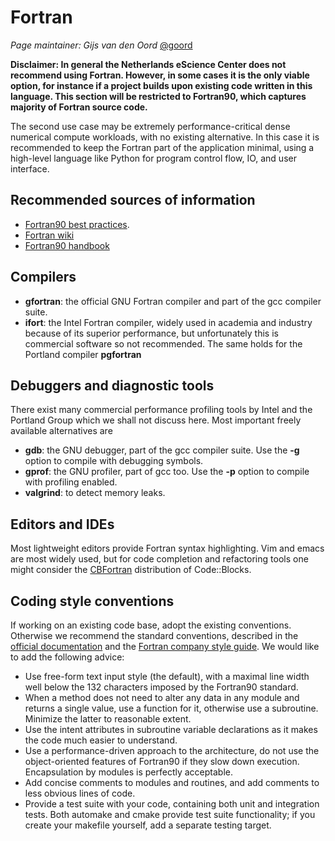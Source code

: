 # Fortran

_Page maintainer: Gijs van den Oord_ [@goord](https://github.com/goord)

**Disclaimer: In general the Netherlands eScience Center does not recommend using Fortran. However, in some cases it is the only viable option, for instance if a project builds upon existing code written in this language. This section will be restricted to Fortran90, which captures majority of Fortran source code.**

The second use case may be extremely performance-critical dense
numerical compute workloads, with no existing alternative. In this case it is recommended to keep the Fortran part of the application minimal, using a high-level language like Python for program control flow, IO, and user interface.

## Recommended sources of information

- [Fortran90 best practices](https://github.com/certik/fortran90.org/blob/master/src/best-practices.rst).
- [Fortran wiki](http://fortranwiki.org/fortran/show/HomePage)
- [Fortran90 handbook](http://micro.ustc.edu.cn/Fortran/Fortran%2090%20Handbook.pdf)

## Compilers

- **gfortran**: the official GNU Fortran compiler and part of the gcc compiler suite.
- **ifort**: the Intel Fortran compiler, widely used in academia and industry because of its superior performance, but
  unfortunately this is commercial software so not recommended. The same holds for the Portland compiler **pgfortran**

## Debuggers and diagnostic tools

There exist many commercial performance profiling tools by Intel and the Portland Group which we shall not discuss here. Most important freely available alternatives are

- **gdb**: the GNU debugger, part of the gcc compiler suite. Use the **-g** option to compile with debugging symbols.
- **gprof**: the GNU profiler, part of gcc too. Use the **-p** option to compile with profiling enabled.
- **valgrind**: to detect memory leaks.

## Editors and IDEs

Most lightweight editors provide Fortran syntax highlighting. Vim and emacs are most widely used, but for code
completion and refactoring tools one might consider the [CBFortran](http://cbfortran.sourceforge.net/) distribution of Code::Blocks.

## Coding style conventions

If working on an existing code base, adopt the existing conventions. Otherwise we recommend the
standard conventions, described in the [official documentation](https://github.com/certik/fortran90.org/blob/master/src/best-practices.rst#fortran-style-guide) and the [Fortran company style guide](http://www.fortran.com/). We would like to add the following advice:

- Use free-form text input style (the default), with a maximal line width well below the 132 characters imposed by the Fortran90 standard.
- When a method does not need to alter any data in any module and returns a single value, use a function for it, otherwise use a subroutine. Minimize the latter to reasonable extent.
- Use the intent attributes in subroutine variable declarations as it makes the code much easier to understand.
- Use a performance-driven approach to the architecture, do not use the object-oriented features of Fortran90 if they slow down execution. Encapsulation by modules is perfectly acceptable.
- Add concise comments to modules and routines, and add comments to less obvious lines of code.
- Provide a test suite with your code, containing both unit and integration tests. Both automake and cmake provide test
  suite functionality; if you create your makefile yourself, add a separate testing target.
